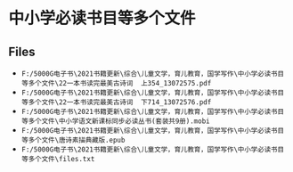 # 中小学必读书目等多个文件

## Files

- `F:/5000G电子书\2021书籍更新\综合\儿童文学，育儿教育，国学写作\中小学必读书目等多个文件\22一本书读完最美古诗词  上354_13072575.pdf`
- `F:/5000G电子书\2021书籍更新\综合\儿童文学，育儿教育，国学写作\中小学必读书目等多个文件\22一本书读完最美古诗词  下714_13072576.pdf`
- `F:/5000G电子书\2021书籍更新\综合\儿童文学，育儿教育，国学写作\中小学必读书目等多个文件\中小学语文新课标同步必读丛书(套装共9册).mobi`
- `F:/5000G电子书\2021书籍更新\综合\儿童文学，育儿教育，国学写作\中小学必读书目等多个文件\唐诗素描典藏版.epub`
- `F:/5000G电子书\2021书籍更新\综合\儿童文学，育儿教育，国学写作\中小学必读书目等多个文件\files.txt`
